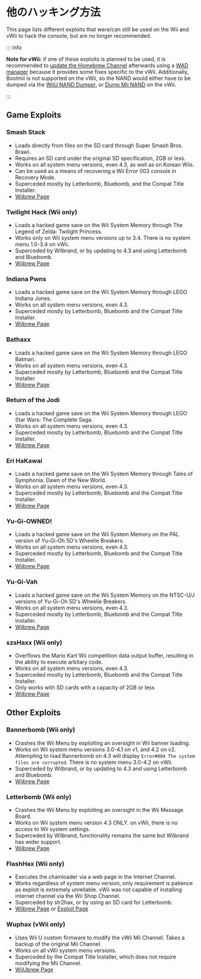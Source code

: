# 他のハッキング方法

This page lists different exploits that were/can still be used on the Wii and vWii to hack the console, but are no longer recommended.

::: info

**Note for vWii:** if one of these exploits is planned to be used, it is recommended to [update the Homebrew Channel](https://github.com/FIX94/hbc/releases/tag/1.1.4-1) afterwards using a [WAD manager](yawmme) because it provides some fixes specific to the vWii.  Additionally, Bootmii is not supported on the vWii, so the NAND would either have to be dumped via the [WiiU NAND Dumper](wiiu-nand-dumper), or [Dump Mii NAND](https://oscwii.org/library/app/DmpMiNND) on the vWii.

:::

## Game Exploits

### Smash Stack

- Loads directly from files on the SD card through Super Smash Bros. Brawl.
- Requires an SD card under the original SD specification, 2GB or less.
- Works on all system menu versions, even 4.3, as well as on Korean Wiis.
- Can be used as a means of recovering a Wii Error 003 console in Recovery Mode.
- Superceded mostly by Letterbomb, Bluebomb, and the Compat Title Installer.
- [Wiibrew Page](https://wiibrew.org/wiki/Smash_Stack)

### Twilight Hack (Wii only)

- Loads a hacked game save on the Wii System Memory through The Legend of Zelda: Twilight Princess.
- Works only on Wii system menu versions up to 3.4. There is no system menu 1.0-3.4 on vWii.
- Superceded by Wilbrand, or by updating to 4.3 and using Letterbomb and Bluebomb.
- [Wiibrew Page](https://wiibrew.org/wiki/Twilight_Hack)

### Indiana Pwns

- Loads a hacked game save on the Wii System Memory through LEGO Indiana Jones.
- Works on all system menu versions, even 4.3.
- Superceded mostly by Letterbomb, Bluebomb and the Compat Title Installer.
- [Wiibrew Page](https://wiibrew.org/wiki/Indiana_Pwns)

### Bathaxx

- Loads a hacked game save on the Wii System Memory through LEGO Batman.
- Works on all system menu versions, even 4.3.
- Superceded mostly by Letterbomb, Bluebomb and the Compat Title Installer.
- [Wiibrew Page](https://wiibrew.org/wiki/Bathaxx)

### Return of the Jodi

- Loads a hacked game save on the Wii System Memory through LEGO Star Wars: The Complete Saga.
- Works on all system menu versions, even 4.3.
- Superceded mostly by Letterbomb, Bluebomb and the Compat Title Installer.
- [Wiibrew Page](https://wiibrew.org/wiki/Return_of_the_Jodi)

### Eri HaKawai

- Loads a hacked game save on the Wii System Memory through Tales of Symphonia: Dawn of the New World.
- Works on all system menu versions, even 4.3.
- Superceded mostly by Letterbomb, Bluebomb and the Compat Title Installer.
- [Wiibrew Page](https://wiibrew.org/wiki/Eri_HaKawai)

### Yu-Gi-OWNED!

- Loads a hacked game save on the Wii System Memory on the PAL version of Yu-Gi-Oh 5D's Wheelie Breakers.
- Works on all system menu versions, even 4.3.
- Superceded mostly by Letterbomb, Bluebomb and the Compat Title Installer.
- [Wiibrew Page](https://wiibrew.org/wiki/Yu-Gi-OWNED!)

### Yu-Gi-Vah

- Loads a hacked game save on the Wii System Memory on the NTSC-U/J versions of Yu-Gi-Oh 5D's Wheelie Breakers.
- Works on all system menu versions, even 4.3.
- Superceded mostly by Letterbomb, Bluebomb and the Compat Title Installer.
- [Wiibrew Page](https://wiibrew.org/wiki/Yu-Gi-Vah)

### szsHaxx (Wii only)

- Overflows the Mario Kart Wii competition data output buffer, resulting in the ability to execute arbitary code.
- Works on all system menu versions, even 4.3.
- Superceded mostly by Letterbomb, Bluebomb and the Compat Title Installer.
- Only works with SD cards with a capacity of 2GB or less
- [Wiibrew Page](https://wiibrew.org/wiki/SzsHaxx)

## Other Exploits

### Bannerbomb (Wii only)

- Crashes the Wii Menu by exploiting an oversight in Wii banner loading.
- Works on Wii system menu versions 3.0-4.1 on v1, and 4.2 on v2. Attempting to load Bannerbomb on 4.3 will display `Error#004 The system files are corrupted`. There is no system menu 3.0-4.2 on vWii.
- Superceded by Wilbrand, or by updating to 4.3 and using Letterbomb and Bluebomb.
- [Wiibrew Page](https://wiibrew.org/wiki/Bannerbomb)

### Letterbomb (Wii only)

- Crashes the Wii Menu by exploiting an oversight in the Wii Message Board.
- Works on Wii system menu version 4.3 ONLY. on vWii, there is no access to Wii system settings.
- Superceded by Wilbrand, functionality remains the same but Wilbrand has wider support.
- [Wiibrew Page](https://wiibrew.org/wiki/LetterBomb)

### FlashHax (Wii only)

- Executes the chainloader via a web page in the Internet Channel.
- Works regardless of system menu version, only requirement is patience as exploit is extremely unreliable. vWii was not capable of installing internet channel via the Wii Shop Channel.
- Superceded by str2hax, or by using an SD card for Letterbomb.
- [Wiibrew Page](https://wiibrew.org/wiki/FlashHax) or [Exploit Page](flashhax)

### Wuphax (vWii only)

- Uses Wii U custom firmware to modify the vWii Mii Channel. Takes a backup of the original Mii Channel.
- Works on all vWii system menu versions.
- Superceded by the Compat Title Installer, which does not require modifying the Mii Channel.
- [WiiUbrew Page](https://wiiubrew.org/wiki/Wuphax)
